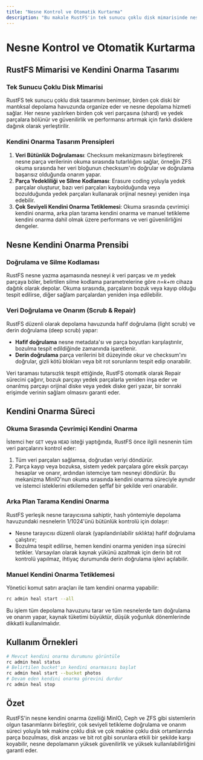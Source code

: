 ```yaml
---
title: "Nesne Kontrol ve Otomatik Kurtarma"
description: "Bu makale RustFS'in tek sunucu çoklu disk mimarisinde nesne kendini onarma (self-healing) işlev tasarımı ve uygulamasını, kendini onarmanın anlamı, prensibi, süreci, yapılandırması ve yaygın arıza gidermesini tanıtır."
---
```


# Nesne Kontrol ve Otomatik Kurtarma

## RustFS Mimarisi ve Kendini Onarma Tasarımı

### Tek Sunucu Çoklu Disk Mimarisi

RustFS tek sunucu çoklu disk tasarımını benimser, birden çok diski bir mantıksal depolama havuzunda organize eder ve nesne depolama hizmeti sağlar. Her nesne yazılırken birden çok veri parçasına (shard) ve yedek parçalara bölünür ve güvenilirlik ve performansı artırmak için farklı disklere dağınık olarak yerleştirilir.

### Kendini Onarma Tasarım Prensipleri

1. **Veri Bütünlük Doğrulaması**: Checksum mekanizmasını birleştirerek nesne parça verilerinin okuma sırasında tutarlılığını sağlar, örneğin ZFS okuma sırasında her veri bloğunun checksum'ını doğrular ve doğrulama başarısız olduğunda onarım yapar.
2. **Parça Yedekliliği ve Silme Kodlaması**: Erasure coding yoluyla yedek parçalar oluşturur, bazı veri parçaları kaybolduğunda veya bozulduğunda yedek parçaları kullanarak orijinal nesneyi yeniden inşa edebilir.
3. **Çok Seviyeli Kendini Onarma Tetiklemesi**: Okuma sırasında çevrimiçi kendini onarma, arka plan tarama kendini onarma ve manuel tetikleme kendini onarma dahil olmak üzere performans ve veri güvenilirliğini dengeler.

## Nesne Kendini Onarma Prensibi

### Doğrulama ve Silme Kodlaması

RustFS nesne yazma aşamasında nesneyi *k* veri parçası ve *m* yedek parçaya böler, belirtilen silme kodlama parametrelerine göre *n=k+m* cihaza dağıtık olarak depolar. Okuma sırasında, parçaların bozuk veya kayıp olduğu tespit edilirse, diğer sağlam parçalardan yeniden inşa edilebilir.

### Veri Doğrulama ve Onarım (Scrub & Repair)

RustFS düzenli olarak depolama havuzunda hafif doğrulama (light scrub) ve derin doğrulama (deep scrub) yapar:
- **Hafif doğrulama** nesne metadata'sı ve parça boyutları karşılaştırılır, bozulma tespit edildiğinde zamanında işaretlenir.
- **Derin doğrulama** parça verilerini bit düzeyinde okur ve checksum'ını doğrular, gizli kötü blokları veya bit rot sorunlarını tespit edip onarabilir.

Veri taraması tutarsızlık tespit ettiğinde, RustFS otomatik olarak Repair sürecini çağırır, bozuk parçayı yedek parçalarla yeniden inşa eder ve onarılmış parçayı orijinal diske veya yedek diske geri yazar, bir sonraki erişimde verinin sağlam olmasını garanti eder.

## Kendini Onarma Süreci

### Okuma Sırasında Çevrimiçi Kendini Onarma

İstemci her `GET` veya `HEAD` isteği yaptığında, RustFS önce ilgili nesnenin tüm veri parçalarını kontrol eder:
1. Tüm veri parçaları sağlamsa, doğrudan veriyi döndürür.
2. Parça kayıp veya bozuksa, sistem yedek parçalara göre eksik parçayı hesaplar ve onarır, ardından istemciye tam nesneyi döndürür.
Bu mekanizma MinIO'nun okuma sırasında kendini onarma süreciyle aynıdır ve istemci isteklerini etkilemeden şeffaf bir şekilde veri onarabilir.

### Arka Plan Tarama Kendini Onarma

RustFS yerleşik nesne tarayıcısına sahiptir, hash yöntemiyle depolama havuzundaki nesnelerin 1/1024'ünü bütünlük kontrolü için dolaşır:
- Nesne tarayıcısı düzenli olarak (yapılandırılabilir sıklıkta) hafif doğrulama çalıştırır;
- Bozulma tespit edilirse, hemen kendini onarma yeniden inşa sürecini tetikler.
Varsayılan olarak kaynak yükünü azaltmak için derin bit rot kontrolü yapılmaz, ihtiyaç durumunda derin doğrulama işlevi açılabilir.

### Manuel Kendini Onarma Tetiklemesi

Yönetici komut satırı araçları ile tam kendini onarma yapabilir:

```bash
rc admin heal start --all
```
Bu işlem tüm depolama havuzunu tarar ve tüm nesnelerde tam doğrulama ve onarım yapar, kaynak tüketimi büyüktür, düşük yoğunluk dönemlerinde dikkatli kullanılmalıdır.

## Kullanım Örnekleri

```bash
# Mevcut kendini onarma durumunu görüntüle
rc admin heal status
# Belirtilen bucket'ın kendini onarmasını başlat
rc admin heal start --bucket photos
# Devam eden kendini onarma görevini durdur
rc admin heal stop
```

## Özet

RustFS'in nesne kendini onarma özelliği MinIO, Ceph ve ZFS gibi sistemlerin olgun tasarımlarını birleştirir, çok seviyeli tetikleme doğrulama ve onarım süreci yoluyla tek makine çoklu disk ve çok makine çoklu disk ortamlarında parça bozulması, disk arızası ve bit rot gibi sorunlara etkili bir şekilde karşı koyabilir, nesne depolamanın yüksek güvenilirlik ve yüksek kullanılabilirliğini garanti eder.